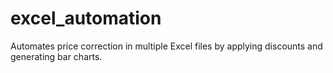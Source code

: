 # excel_automation
Automates price correction in multiple Excel files by applying discounts and generating bar charts.
